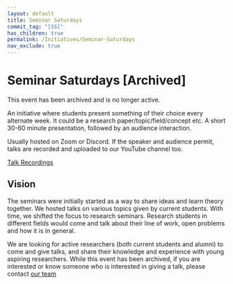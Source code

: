```yaml
---
layout: default
title: Seminar Saturdays
commit_tag: "[SS]"
has_children: true
permalink: /Initiatives/Seminar-Saturdays
nav_exclude: true
---
```


Seminar Saturdays [Archived]
=================

This event has been archived and is no longer active.

An initiative where students present something of their choice every alternate week. It could be a research paper/topic/field/concept etc. A short 30-60 minute presentation, followed by an audience interaction.

Usually hosted on Zoom or Discord. If the speaker and audience permit, talks are recorded and uploaded to our YouTube channel too.

[Talk Recordings](https://www.youtube.com/playlist?list=PLcCKNfqBwtiU-C6jn-jgr3OaZG7Kwh7es)

Vision
------

The seminars were initially started as a way to share ideas and learn theory together. We hosted talks on various topics given by current students. With time, we shifted the focus to research seminars. Research students in different fields would come and talk about their line of work, open problems and how it is in general.

We are looking for active researchers (both current students and alumni) to come and give talks, and share their knowledge and experience with young aspiring researchers. While this event has been archived, if you are interested or know someone who is interested in giving a talk, please contact [our team](/Team)
